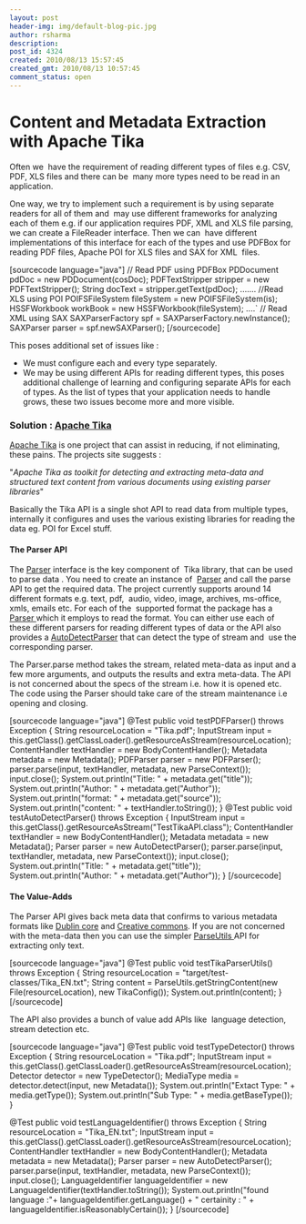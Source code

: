 ```yaml
---
layout: post
header-img: img/default-blog-pic.jpg
author: rsharma
description: 
post_id: 4324
created: 2010/08/13 15:57:45
created_gmt: 2010/08/13 10:57:45
comment_status: open
---
```


# Content and Metadata Extraction with Apache Tika

Often we  have the requirement of reading different types of files e.g. CSV, PDF, XLS files and there can be  many more types need to be read in an application.

One way, we try to implement such a requirement is by using separate readers for all of them and  may use different frameworks for analyzing each of them e.g. if our application requires PDF, XML and XLS file parsing, we can create a FileReader interface. Then we can  have different implementations of this interface for each of the types and use PDFBox for reading PDF files, Apache POI for XLS files and SAX for XML  files.

[sourcecode language="java"] // Read PDF using PDFBox PDDocument pdDoc = new PDDocument(cosDoc); PDFTextStripper stripper = new PDFTextStripper(); String docText = stripper.getText(pdDoc); ....... //Read XLS using POI POIFSFileSystem fileSystem = new POIFSFileSystem(is); HSSFWorkbook workBook = new HSSFWorkbook(fileSystem); ....` // Read XML using SAX SAXParserFactory spf = SAXParserFactory.newInstance(); SAXParser parser = spf.newSAXParser(); [/sourcecode]

This poses additional set of issues like : 

  * We must configure each and every type separately.
  * We may be using different APIs for reading different types, this poses additional challenge of learning and configuring separate APIs for each of types.
As the list of types that your application needs to handle grows, these two issues become more and more visible. 

### Solution : [Apache Tika][1]

[Apache Tika][1] is one project that can assist in reducing, if not eliminating, these pains. The projects site suggests :

"_Apache Tika as toolkit for detecting and extracting meta-data and structured text content from various documents using existing parser libraries_"

Basically the Tika API is a single shot API to read data from multiple types, internally it configures and uses the various existing libraries for reading the data eg. POI for Excel stuff.

#### **The Parser API**

The [Parser][2] interface is the key component of  Tika library, that can be used to parse data . You need to create an instance of  [Parser][2] and call the parse API to get the required data. The project currently supports around 14 different formats e.g. text, pdf,  audio, video, image, archives, ms-office, xmls, emails etc. For each of the  supported format the package has a [Parser ][2]which it employs to read the format. You can either use each of these different parsers for reading different types of data or the API also provides a [AutoDetectParser][3] that can detect the type of stream and  use the corresponding parser.

The Parser.parse method takes the stream, related meta-data as input and a few more arguments, and outputs the results and extra meta-data. The API is not concerned about the specs of the stream i.e. how it is opened etc. The code using the Parser should take care of the stream maintenance i.e opening and closing.

[sourcecode language="java"] @Test public void testPDFParser() throws Exception { String resourceLocation = &quot;Tika.pdf&quot;; InputStream input = this.getClass().getClassLoader().getResourceAsStream(resourceLocation); ContentHandler textHandler = new BodyContentHandler(); Metadata metadata = new Metadata(); PDFParser parser = new PDFParser(); parser.parse(input, textHandler, metadata, new ParseContext()); input.close(); System.out.println(&quot;Title: &quot; + metadata.get(&quot;title&quot;)); System.out.println(&quot;Author: &quot; + metadata.get(&quot;Author&quot;)); System.out.println(&quot;format: &quot; + metadata.get(&quot;source&quot;)); System.out.println(&quot;content: &quot; + textHandler.toString()); } @Test public void testAutoDetectParser() throws Exception { InputStream input = this.getClass().getResourceAsStream(&quot;TestTikaAPI.class&quot;); ContentHandler textHandler = new BodyContentHandler(); Metadata metadata = new Metadata(); Parser parser = new AutoDetectParser(); parser.parse(input, textHandler, metadata, new ParseContext()); input.close(); System.out.println(&quot;Title: &quot; + metadata.get(&quot;title&quot;)); System.out.println(&quot;Author: &quot; + metadata.get(&quot;Author&quot;)); } [/sourcecode] 

#### The Value-Adds

The Parser API gives back meta data that confirms to various metadata formats like [Dublin core][4] and [Creative commons][5]. If you are not concerned with the meta-data then you can use the simpler [ParseUtils ][6]API for extracting only text.

[sourcecode language="java"] @Test public void testTikaParserUtils() throws Exception { String resourceLocation = &quot;target/test-classes/Tika_EN.txt&quot;; String content = ParseUtils.getStringContent(new File(resourceLocation), new TikaConfig()); System.out.println(content); } [/sourcecode] 

The API also provides a bunch of value add APIs like  language detection, stream detection etc.

[sourcecode language="java"] @Test public void testTypeDetector() throws Exception { String resourceLocation = &quot;Tika.pdf&quot;; InputStream input = this.getClass().getClassLoader().getResourceAsStream(resourceLocation); Detector detector = new TypeDetector(); MediaType media = detector.detect(input, new Metadata()); System.out.println(&quot;Extact Type: &quot; + media.getType()); System.out.println(&quot;Sub Type: &quot; + media.getBaseType()); }

@Test public void testLanguageIdentifier() throws Exception { String resourceLocation = &quot;Tika_EN.txt&quot;; InputStream input = this.getClass().getClassLoader().getResourceAsStream(resourceLocation); ContentHandler textHandler = new BodyContentHandler(); Metadata metadata = new Metadata(); Parser parser = new AutoDetectParser(); parser.parse(input, textHandler, metadata, new ParseContext()); input.close(); LanguageIdentifier languageIdentifier = new LanguageIdentifier(textHandler.toString()); System.out.println(&quot;found language :&quot;+ languageIdentifier.getLanguage() + &quot; certainity : &quot; + languageIdentifier.isReasonablyCertain()); } [/sourcecode]

   [1]: http://tika.apache.org/
   [2]: http://tika.apache.org/0.7/api/org/apache/tika/parser/Parser.html
   [3]: http://tika.apache.org/0.7/api/org/apache/tika/parser/AutoDetectParser.html
   [4]: http://dublincore.org/
   [5]: http://creativecommons.org/
   [6]: http://tika.apache.org/0.7/api/org/apache/tika/utils/ParseUtils.html